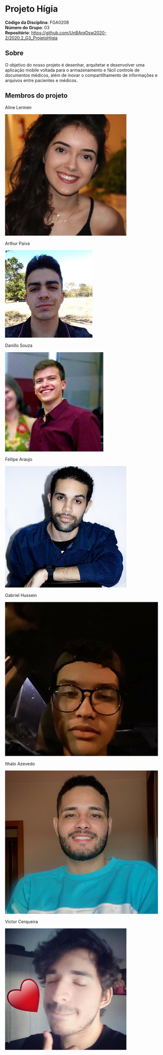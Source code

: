 # Projeto Hígia

**Código da Disciplina**: FGA0208<br>
**Número do Grupo**: 03<br>
**Repositório**: https://github.com/UnBArqDsw2020-2/2020.2_G3_ProjetoHigia<br>

<!-- Colinha pros co-authored -->
<!-- Aline <aline.helena.lermen@gmail.com> -->
<!-- Arthur <arthur001123@gmail.com> -->
<!-- Danillo Souza <danillosouza1704@gmail.com> -->
<!-- Fellipe Araujo <araujo.fellipe@hotmail.com> -->
<!-- Gabriel Hussein <gabrielhussein83@gmail.com> -->
<!-- Ithalo Azevedo <ithaloazevedoo@gmail.com> -->
<!-- Victor <victoramaralce@gmail.com> -->

<!-- Colinha pros histórico de revisão -->
<!-- [Aline Lermen](https://github.com/AlineLermen) -->
<!-- [Arthur Paiva](https://github.com/ArthurPaivaT) -->
<!-- [Danillo Souza](https://github.com/DanilloGS) -->
<!-- [Fellipe Araujo](https://github.com/fellipe-araujo) -->
<!-- [Gabriel Hussein](https://github.com/GabrielHussein) -->
<!-- [Ithalo Azevedo](https://github.com/ithaloazevedo) -->
<!-- [Victor Cerqueira](https://github.com/VictorAmaralC) -->

## Sobre

O objetivo do nosso projeto é desenhar, arquitetar e desenvolver uma aplicação mobile voltada para o armazenamento e fácil controle de documentos médicos, além de inovar o compartilhamento de informações e arquivos entre pacientes e médicos.

## Membros do projeto

<div class="members">
  <div class="member">
    <p>Aline Lermen</p>
    <img src="assets/images/members/aline.jpeg">
  </div>
  <div class="member">
    <p>Arthur Paiva</p>
    <img src="assets/images/members/arthur.jpeg">
  </div>
  <div class="member">
    <p>Danillo Souza</p>
    <img src="assets/images/members/danillo.jpeg">
  </div>
  <div class="member">
    <p>Fellipe Araujo</p>
    <img src="assets/images/members/fellipe.jpeg">
  </div>
</div>
<div class="members">
   <div class="member">
    <p>Gabriel Hussein</p>
    <img src="assets/images/members/hussein.jpg">
  </div>
  <div class="member">
    <p>Ithalo Azevedo</p>
    <img src="assets/images/members/ithalo.jpg">
  </div>
  <div class="member">
    <p>Victor Cerqueira</p>
    <img src="assets/images/members/victor.jpeg">
  </div>
</div>
